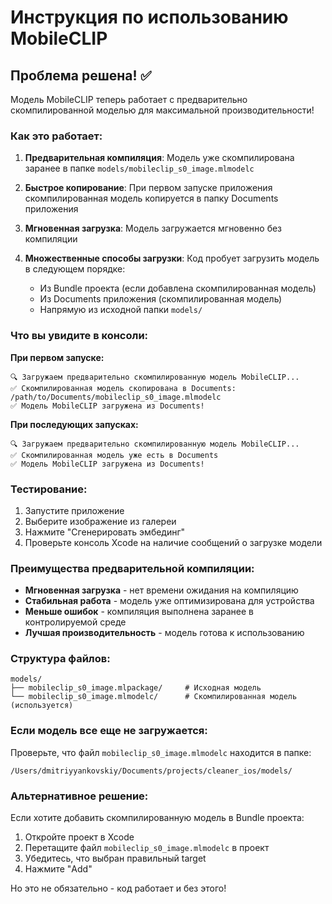 # Инструкция по использованию MobileCLIP

## Проблема решена! ✅

Модель MobileCLIP теперь работает с предварительно скомпилированной моделью для максимальной производительности!

### Как это работает:

1. **Предварительная компиляция**: Модель уже скомпилирована заранее в папке `models/mobileclip_s0_image.mlmodelc`

2. **Быстрое копирование**: При первом запуске приложения скомпилированная модель копируется в папку Documents приложения

3. **Мгновенная загрузка**: Модель загружается мгновенно без компиляции

4. **Множественные способы загрузки**: Код пробует загрузить модель в следующем порядке:
   - Из Bundle проекта (если добавлена скомпилированная модель)
   - Из Documents приложения (скомпилированная модель)
   - Напрямую из исходной папки `models/`

### Что вы увидите в консоли:

**При первом запуске:**
```
🔍 Загружаем предварительно скомпилированную модель MobileCLIP...
✅ Скомпилированная модель скопирована в Documents: /path/to/Documents/mobileclip_s0_image.mlmodelc
✅ Модель MobileCLIP загружена из Documents!
```

**При последующих запусках:**
```
🔍 Загружаем предварительно скомпилированную модель MobileCLIP...
✅ Скомпилированная модель уже есть в Documents
✅ Модель MobileCLIP загружена из Documents!
```

### Тестирование:

1. Запустите приложение
2. Выберите изображение из галереи
3. Нажмите "Сгенерировать эмбединг"
4. Проверьте консоль Xcode на наличие сообщений о загрузке модели

### Преимущества предварительной компиляции:

- **Мгновенная загрузка** - нет времени ожидания на компиляцию
- **Стабильная работа** - модель уже оптимизирована для устройства
- **Меньше ошибок** - компиляция выполнена заранее в контролируемой среде
- **Лучшая производительность** - модель готова к использованию

### Структура файлов:

```
models/
├── mobileclip_s0_image.mlpackage/     # Исходная модель
└── mobileclip_s0_image.mlmodelc/      # Скомпилированная модель (используется)
```

### Если модель все еще не загружается:

Проверьте, что файл `mobileclip_s0_image.mlmodelc` находится в папке:
```
/Users/dmitriyyankovskiy/Documents/projects/cleaner_ios/models/
```

### Альтернативное решение:

Если хотите добавить скомпилированную модель в Bundle проекта:
1. Откройте проект в Xcode
2. Перетащите файл `mobileclip_s0_image.mlmodelc` в проект
3. Убедитесь, что выбран правильный target
4. Нажмите "Add"

Но это не обязательно - код работает и без этого!

